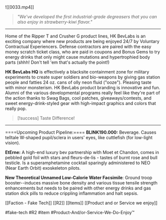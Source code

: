 ![[0033.mp4]]

> *"We've developed the first industrial-grade degreasers that you can also enjoy in strawberry-kiwi flavor."*

***
Home of the Ripper T and Crusher G product lines, HK BevLabs is an exciting company where new products are being enjoyed 24/7 by Voluntary Contractual Experiencers. Defense contractors are paired with the easy money scratch ticket class, who are paid in coupons and Bonus Gems to try energy drinks that only might cause mutations and hypertrophied body parts (shhh! Don't tell 'em that's actually the point!)

**HK BevLabs HQ** is effectively a blacksite containment zone for military experiments to create super soldiers and bio-weapons by giving gas station people and fatties 24 oz. cans of olly neon fluid ("ooze"). Pleasing taste with minor monsterism. HK BevLabs product branding is innovative and fun. Alumni of the various developmental programs really feel like they're part of the action thanks to Swag Bags, cool patches, giveaways/contests, and sweet energy-drink-styled gear with high-impact graphics and colors that really pop.

> [!success] 
> Taste Difference! 

***
====Upcoming Product Pipeline:==== 
**BLINK190.000:** Beverage. Causes telltale W-shaped pupil/sclera in users' eyes, like cuttlefish (for low-light vision).

**EtErne:** A high-end luxury bev partnership with Moet et Chandon, comes in pebbled gold foil with stars and fleurs-de-lis - tastes of burnt rose and bull testicle. Is a superamphetamine cocktail sparingly administered to NEO (Near Earth Orbit) exoskeleton pilots.

**New Theoretical Unnamed Low-Calorie Water Facsimile**: Ground troop booster--induces massive bone density and various tissue tensile strength enhancements but needs to be paired with other energy drinks and gas station dick pills to reduce crippling inflammation and halt sepsis.

[[Faction - Fake Tech]]
[[R2]]
[[Items]]
[[Product and or Service we enjoy]]

#fake-tech #R2 #item #Product-And/or-Service-We-Do-Enjoy™ 